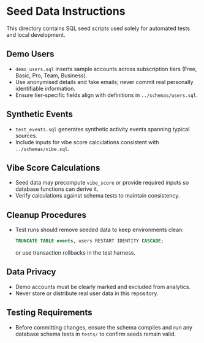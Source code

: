 # Seed Data Instructions

This directory contains SQL seed scripts used solely for automated tests and local development.

## Demo Users
- `demo_users.sql` inserts sample accounts across subscription tiers (Free, Basic, Pro, Team, Business).
- Use anonymised details and fake emails; never commit real personally identifiable information.
- Ensure tier-specific fields align with definitions in `../schemas/users.sql`.

## Synthetic Events
- `test_events.sql` generates synthetic activity events spanning typical sources.
- Include inputs for vibe score calculations consistent with `../schemas/vibe.sql`.

## Vibe Score Calculations
- Seed data may precompute `vibe_score` or provide required inputs so database functions can derive it.
- Verify calculations against schema tests to maintain consistency.

## Cleanup Procedures
- Test runs should remove seeded data to keep environments clean:
  ```sql
  TRUNCATE TABLE events, users RESTART IDENTITY CASCADE;
  ```
  or use transaction rollbacks in the test harness.

## Data Privacy
- Demo accounts must be clearly marked and excluded from analytics.
- Never store or distribute real user data in this repository.

## Testing Requirements
- Before committing changes, ensure the schema compiles and run any database schema tests in `tests/` to confirm seeds remain valid.
